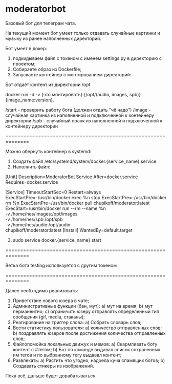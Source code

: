 # moderatorbot
Базовый бот для телеграм чата.

На текущий момент бот умеет только отдавать случайные картинки и музыку из ранее наполненных директорий.

Бот умеет в докер:
1) подкидываем файл с токеном с именем settings.py в директорию с проектом;
2) Собираете образ из Dockerfile;
3) Запускаете контейнер с монтированием директорий:

Бот отдаёт контент из директории /opt

docker run -d -v {что монтировать}:{/opt/(audio, images, spb)} {image_name:version}.

/start - проверить работу бота (должен отдать "чё надо")
/image - случайная картинка из наполненной и подключенной к контейнеру директории
/spb   - случайный пранк из наполненной и подключенной к контейнеру директории

==============================================================

Можно обернуть контейнер в systemd:

1. Создать файл /etc/systemd/system/docker.{service_name}.service
2. Наполнить файл:

[Unit]
Description=ModeratorBot Service
After=docker.service
Requires=docker.service

[Service]
TimeoutStartSec=0
Restart=always
ExecStartPre=-/usr/bin/docker exec %n stop
ExecStartPre=-/usr/bin/docker rm %n
ExecStartPre=/usr/bin/docker pull chupikoff/moderator:latest
ExecStart=/usr/bin/docker run --rm --name %n \
    -v /home/hes/images:/opt/images \
    -v /home/hes/spb:/opt/spb \
    -v /home/hes/audio:/opt/audio \
    chupikoff/moderator:latest
[Install]
WantedBy=default.target

3. sudo service docker.{service_name} start

==============================================================

Ветка бота testing используется с другим токеном

==============================================================

Далее необходимо реализовать:

1) Приветствие нового юзера в чате;
2) Административные функции (бан, мут):
a) мут на время;
b) мут перманентно;
c) ограничить юзеру отправлять определенный тип сообщения (gif, media, стаканы);
3) Реагирование на триггер слова:
a) Собрать словарь слов;
4) Вести статистику пользователя:
a) количество отправленных слов;
b) поздравлять юзеров после достижения количества отправленных слов;
5) Файлопомойка локальных движух и мемов:
a) Скармливать боту контент с #тегом; 
b) Бот по команде выдавал список сохраненных им тегов и по выбранному тегу выдавал контент;
6) Развлекать:
a) Растить что угодно, надоела куча спамящих ботов;
b) Создавать стикеры из изображений.

Пока всё, дальше будет дорабатываться.
